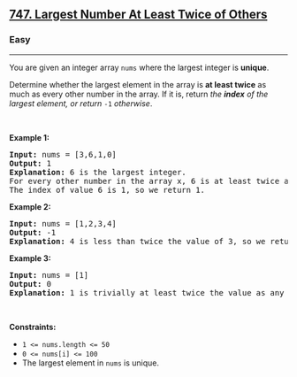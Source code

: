<h2><a href="https://leetcode.com/problems/largest-number-at-least-twice-of-others/">747. Largest Number At Least Twice of Others</a></h2><h3>Easy</h3><hr><div style="user-select: auto;"><p style="user-select: auto;">You are given an integer array <code style="user-select: auto;">nums</code> where the largest integer is <strong style="user-select: auto;">unique</strong>.</p>

<p style="user-select: auto;">Determine whether the largest element in the array is <strong style="user-select: auto;">at least twice</strong> as much as every other number in the array. If it is, return <em style="user-select: auto;">the <strong style="user-select: auto;">index</strong> of the largest element, or return </em><code style="user-select: auto;">-1</code><em style="user-select: auto;"> otherwise</em>.</p>

<p style="user-select: auto;">&nbsp;</p>
<p style="user-select: auto;"><strong style="user-select: auto;">Example 1:</strong></p>

<pre style="user-select: auto;"><strong style="user-select: auto;">Input:</strong> nums = [3,6,1,0]
<strong style="user-select: auto;">Output:</strong> 1
<strong style="user-select: auto;">Explanation:</strong> 6 is the largest integer.
For every other number in the array x, 6 is at least twice as big as x.
The index of value 6 is 1, so we return 1.
</pre>

<p style="user-select: auto;"><strong style="user-select: auto;">Example 2:</strong></p>

<pre style="user-select: auto;"><strong style="user-select: auto;">Input:</strong> nums = [1,2,3,4]
<strong style="user-select: auto;">Output:</strong> -1
<strong style="user-select: auto;">Explanation:</strong> 4 is less than twice the value of 3, so we return -1.</pre>

<p style="user-select: auto;"><strong style="user-select: auto;">Example 3:</strong></p>

<pre style="user-select: auto;"><strong style="user-select: auto;">Input:</strong> nums = [1]
<strong style="user-select: auto;">Output:</strong> 0
<strong style="user-select: auto;">Explanation:</strong> 1 is trivially at least twice the value as any other number because there are no other numbers.
</pre>

<p style="user-select: auto;">&nbsp;</p>
<p style="user-select: auto;"><strong style="user-select: auto;">Constraints:</strong></p>

<ul style="user-select: auto;">
	<li style="user-select: auto;"><code style="user-select: auto;">1 &lt;= nums.length &lt;= 50</code></li>
	<li style="user-select: auto;"><code style="user-select: auto;">0 &lt;= nums[i] &lt;= 100</code></li>
	<li style="user-select: auto;">The largest element in <code style="user-select: auto;">nums</code> is unique.</li>
</ul>
</div>